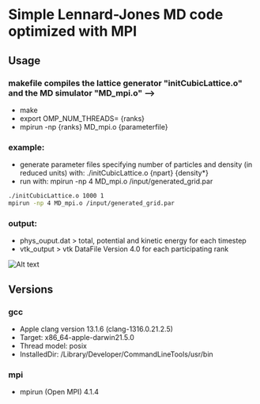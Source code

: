 # Simple Lennard-Jones MD code optimized with MPI


## Usage
### makefile compiles the lattice generator "initCubicLattice.o" and the MD simulator "MD_mpi.o" -->
-   make
-   export OMP_NUM_THREADS= {ranks}
-   mpirun -np {ranks} MD_mpi.o {parameterfile}

### example:
-   generate parameter files specifying number of particles and density (in reduced units) with: ./initCubicLattice.o {npart} {density*}
-   run with: mpirun -np 4 MD_mpi.o /input/generated_grid.par

```bash
./initCubicLattice.o 1000 1
mpirun -np 4 MD_mpi.o /input/generated_grid.par
```
### output:
-   phys_ouput.dat > total, potential and kinetic energy for each timestep 
-   vtk_output >  vtk DataFile Version 4.0 for each participating rank 

![Alt text](https://i.ibb.co/RHDtDhL/Mean-energy.png "Conservation of total Energy")

## Versions
### gcc
- Apple clang version 13.1.6 (clang-1316.0.21.2.5) 
- Target: x86_64-apple-darwin21.5.0
- Thread model: posix
- InstalledDir: /Library/Developer/CommandLineTools/usr/bin
### mpi
- mpirun (Open MPI) 4.1.4
